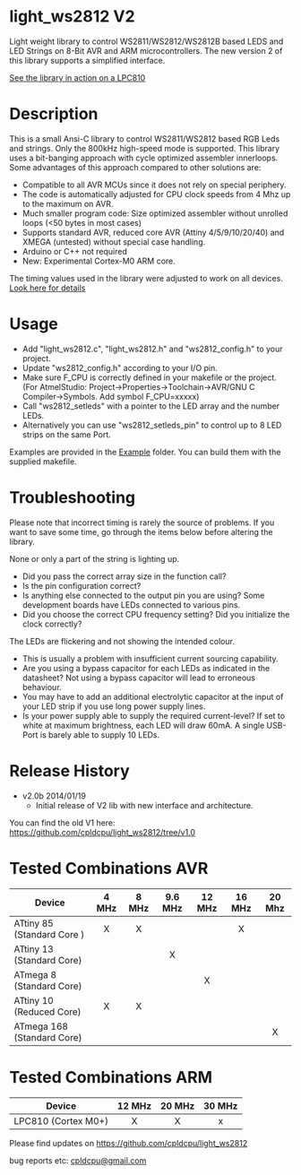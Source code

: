 light_ws2812 V2
============

Light weight library to control WS2811/WS2812/WS2812B based LEDS and LED Strings on 8-Bit AVR and ARM microcontrollers. The new version 2 of this library supports a simplified interface.

[See the library in action on a LPC810](http://www.youtube.com/watch?v=Uwxt7SuSV7Y)

Description
===========

This is a small Ansi-C library to control WS2811/WS2812 based RGB Leds and strings. Only the 800kHz
high-speed mode is supported. This library uses a bit-banging approach with cycle optimized assembler
innerloops. Some advantages of this approach compared to other solutions are:

- Compatible to all AVR MCUs since it does not rely on special periphery.
- The code is automatically adjusted for CPU clock speeds from 4 Mhz up to the maximum on AVR.
- Much smaller program code: Size optimized assembler without unrolled loops (<50 bytes in most cases)
- Supports standard AVR, reduced core AVR (Attiny 4/5/9/10/20/40) and XMEGA (untested) without special case handling.
- Arduino or C++ not required
- New: Experimental Cortex-M0 ARM core.

The timing values used in the library were adjusted to work on all devices. [Look here for details](http://cpldcpu.wordpress.com/2014/01/14/light_ws2812-library-v2-0-part-i-understanding-the-ws2812/)

Usage
=====

- Add "light_ws2812.c", "light_ws2812.h" and "ws2812_config.h" to your project. 
- Update "ws2812_config.h" according to your I/O pin.
- Make sure F_CPU is correctly defined in your makefile or the project. (For AtmelStudio: Project->Properties->Toolchain->AVR/GNU C Compiler->Symbols. Add symbol F_CPU=xxxxx)
- Call "ws2812_setleds" with a pointer to the LED array and the number LEDs.
- Alternatively you can use "ws2812_setleds_pin" to control up to 8 LED strips on the same Port.

Examples are provided in the [Example](https://github.com/cpldcpu/light_ws2812/tree/master/light_ws2812_AVR/Examples) folder. You can build them with the supplied makefile.

Troubleshooting 
================
Please note that incorrect timing is rarely the source of problems. If you want to save some time, go through the items below before altering the library.

None or only a part of the string is lighting up.
* Did you pass the correct array size in the function call?
* Is the pin configuration correct?
* Is anything else connected to the output pin you are using? Some development boards have LEDs connected to various pins.
* Did you choose the correct CPU frequency setting? Did you initialize the clock correctly?

The LEDs are flickering and not showing the intended colour.
* This is usually a problem with insufficient current sourcing capability.
* Are you using a bypass capacitor for each LEDs as indicated in the datasheet? Not using a bypass capacitor will lead to erroneous behaviour. 
* You may have to add an additional electrolytic capacitor at the input of your LED strip if you use long power supply lines.
* Is your power supply able to supply the required current-level? If set to white at maximum brightness, each LED will draw 60mA. A single USB-Port is barely able to supply 10 LEDs.

Release History
================

- v2.0b 2014/01/19
	- Initial release of V2 lib with new interface and architecture.

You can find the old V1 here: https://github.com/cpldcpu/light_ws2812/tree/v1.0

Tested Combinations AVR
================

| Device             | 4 MHz  | 8 MHz  | 9.6 MHz | 12 MHz | 16 MHz | 20 Mhz |
| -------------       |:-------:| :-----: | :------: | :----:| :---:| :---:|
| ATtiny 85 (Standard Core )| X      |  X     |         |       |  X   |    |
| ATtiny 13 (Standard Core)|        |        |    X    |       |     |    |
| ATmega 8 (Standard Core)|        |        |         |   X    |     |    |
| ATtiny 10 (Reduced Core)| X      |  X     |         |       |     |    |
| ATmega 168 (Standard Core)|        |        |         |       |     |  X  |

Tested Combinations ARM
================
| Device             | 12 MHz  | 20 MHz  | 30 MHz | 
| -------------       |:-------:| :-----: | :------: |
| LPC810 (Cortex M0+)| X      |  X     |    x     |    

Please find updates on https://github.com/cpldcpu/light_ws2812

bug reports etc: cpldcpu@gmail.com


